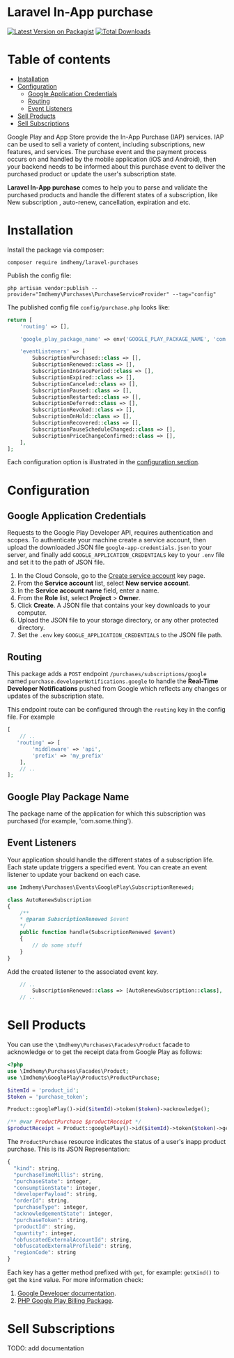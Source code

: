 # Laravel In-App purchase
[![Latest Version on Packagist](https://img.shields.io/packagist/v/imdhemy/laravel-purchases.svg?style=flat-square)](https://packagist.org/packages/imdhemy/laravel-purchases)
[![Total Downloads](https://img.shields.io/packagist/dt/imdhemy/laravel-purchases.svg?style=flat-square)](https://packagist.org/packages/imdhemy/laravel-purchases)

# Table of contents
- [Installation](#installation)
- [Configuration](#configuration)
  * [Google Application Credentials](#google-application-credentials)
  * [Routing](#routing)
  * [Event Listeners](#event-listeners)
- [Sell Products](#sell-products)
- [Sell Subscriptions](#sell-subscriptions)

Google Play and App Store provide the In-App Purchase (IAP) services. IAP can be used to sell a variety of content, including subscriptions, new features, and services. The purchase event and the payment process occurs on and handled by the mobile application (iOS and Android), then your backend needs to be informed about this purchase event to deliver the purchased product or update the user's subscription state.

**Laravel In-App purchase** comes to help you to parse and validate the purchased products and handle the different states of a subscription, like New subscription , auto-renew, cancellation, expiration and etc.

# Installation
Install the package via composer:

`composer require imdhemy/laravel-purchases`

Publish the config file:

`php artisan vendor:publish --provider="Imdhemy\Purchases\PurchaseServiceProvider" --tag="config"`

The published config file `config/purchase.php` looks like:

```php
return [
    'routing' => [],

    'google_play_package_name' => env('GOOGLE_PLAY_PACKAGE_NAME', 'com.example.name'),

    'eventListeners' => [
        SubscriptionPurchased::class => [],
        SubscriptionRenewed::class => [],
        SubscriptionInGracePeriod::class => [],
        SubscriptionExpired::class => [],
        SubscriptionCanceled::class => [],
        SubscriptionPaused::class => [],
        SubscriptionRestarted::class => [],
        SubscriptionDeferred::class => [],
        SubscriptionRevoked::class => [],
        SubscriptionOnHold::class => [],
        SubscriptionRecovered::class => [],
        SubscriptionPauseScheduleChanged::class => [],
        SubscriptionPriceChangeConfirmed::class => [],
    ],
];
```

Each configuration option is illustrated in the [configuration section](#configuration).

# Configuration

## Google Application Credentials
Requests to the Google Play Developer API, requires authentication and scopes. To authenticate your machine create a service account, then upload the downloaded JSON file `google-app-credentials.json` to your server, and finally add `GOOGLE_APPLICATION_CREDENTIALS` key to your `.env` file and set it to the path of JSON file.

1. In the Cloud Console, go to the [Create service account](https://console.cloud.google.com/apis/credentials/serviceaccountkey?_ga=2.92610013.131807880.1603050486-1132570079.1602633482) key page.
2. From the **Service account** list, select **New service account**.
3. In the **Service account name** field, enter a name.
4. From the **Role** list, select **Project** > **Owner**.
5. Click **Create**. A JSON file that contains your key downloads to your computer.
6. Upload the JSON file to your storage directory, or any other protected directory.
6. Set the `.env` key `GOOGLE_APPLICATION_CREDENTIALS` to the JSON file path.

## Routing
This package adds a `POST` endpoint `/purchases/subscriptions/google` named `purchase.developerNotifications.google` to handle the **Real-Time Developer Notifications** pushed from Google which reflects any changes or updates of the subscription state. 

This endpoint route can be configured through the `routing` key in the config file. For example
```php
[
    // ..
   'routing' => [
        'middleware' => 'api',
        'prefix' => 'my_prefix'
    ],
    // ..
];
```

## Google Play Package Name
The package name of the application for which this subscription was purchased (for example, 'com.some.thing').

## Event Listeners
Your application should handle the different states of a subscription life. Each state update triggers a specified event. You can create an event listener to update your backend on each case.

```php
use Imdhemy\Purchases\Events\GooglePlay\SubscriptionRenewed;

class AutoRenewSubscription 
{   
    /**
    * @param SubscriptionRenewed $event
    */
    public function handle(SubscriptionRenewed $event)
    {
        // do some stuff
    }   
}
```
Add the created listener to the associated event key.

```php
    // ..
        SubscriptionRenewed::class => [AutoRenewSubscription::class],
    // ..
```

# Sell Products
 You can use the `\Imdhemy\Purchases\Facades\Product` facade to acknowledge or to get the receipt data from Google Play as follows:
 
```php
<?php
use \Imdhemy\Purchases\Facades\Product;
use \Imdhemy\GooglePlay\Products\ProductPurchase;

$itemId = 'product_id';
$token = 'purchase_token';

Product::googlePlay()->id($itemId)->token($token)->acknowledge();

/** @var ProductPurchase $productReceipt */
$productReceipt = Product::googlePlay()->id($itemId)->token($token)->get();
```

The `ProductPurchase` resource indicates the status of a user's inapp product purchase. This is its JSON Representation:

```javascript
{
  "kind": string,
  "purchaseTimeMillis": string,
  "purchaseState": integer,
  "consumptionState": integer,
  "developerPayload": string,
  "orderId": string,
  "purchaseType": integer,
  "acknowledgementState": integer,
  "purchaseToken": string,
  "productId": string,
  "quantity": integer,
  "obfuscatedExternalAccountId": string,
  "obfuscatedExternalProfileId": string,
  "regionCode": string
}
```

Each key has a getter method prefixed with `get`, for example: `getKind()` to get the `kind` value.
For more information check:
1. [Google Developer documentation](https://developers.google.com/android-publisher/api-ref/rest/v3/purchases.products/get).
2. [PHP Google Play Billing Package](https://github.com/imdhemy/google-play-billing#get-the-consumption-state-of-a-product).
 
# Sell Subscriptions
 TODO: add documentation
 
